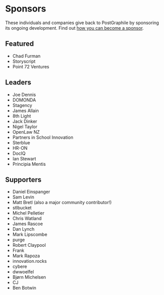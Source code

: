 # Sponsors

These individuals and companies give back to PostGraphile by sponsoring its
ongoing development. Find out
[how you can become a sponsor](https://graphile.org/sponsor/).

## Featured

- Chad Furman
- Storyscript
- Point 72 Ventures

## Leaders

- Joe Dennis
- DOMONDA
- Stagency
- James Allain
- 8th Light
- Jack Dinker
- Nigel Taylor
- OpenLaw NZ
- Partners in School Innovation
- Sterblue
- HR-ON
- DocIQ
- Ian Stewart
- Principia Mentis

## Supporters

- Daniel Einspanger
- Sam Levin
- Matt Bretl (also a major community contributor!)
- stlbucket
- Michel Pelletier
- Chris Watland
- James Rascoe
- Dan Lynch
- Mark Lipscombe
- purge
- Robert Claypool
- Frank
- Mark Rapoza
- innovation.rocks
- cybere
- dwwoelfel
- Bjørn Michelsen
- CJ
- Ben Botwin
